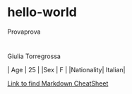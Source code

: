 # hello-world
Provaprova

#
Giulia Torregrossa

| Age       | 25     |
|Sex        | F      |
|Nationality| Italian|

[Link to find Markdown CheatSheet](https://www.markdownguide.org/cheat-sheet/)
